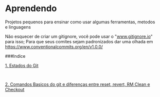 # Aprendendo
Projetos pequenos para ensinar como usar algumas ferramentas, metodos e linguagens

Não esquecer de criar um gitignore, você pode usar o "www.gitignore.io" para isso;
Para que seus comites sejam padronizados dar uma olhada em   https://www.conventionalcommits.org/en/v1.0.0/

###Indice

[1. Estados do Git](MDs/EstadosDoGit.md)

&nbsp;

[2. Comandos Basicos do git e diferenças entre reset, revert, RM Clean e Checkout](MDs/comandosBasicos.md)
&nbsp;

	


